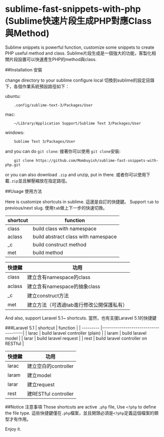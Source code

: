 # sublime-fast-snippets-with-php (Sublime快速片段生成PHP對應Class與Method)

Sublime snippets is powerful function, customize some snippets to create PHP useful method and class.
Sublime片段生成是一個強大的功能，客製化相關片段設置可以快速產生PHP的method與class.


##Installation 安裝

change directory to your sublime configure local
切換到sublime的設定目錄下，各個作業系統預設路徑如下：

ubuntu:
```
    .config/sublime-text-3/Packages/User
```

mac:
```
    ~/Library/Application Support/Sublime Text 3/Packages/User
```

windows:
```
    Sublime Text 3/Packages/User
```

and you can do `git clone`:
接著你可以使用 `git clone`安裝:

```
    git clone https://github.com/Mombuyish/sublime-fast-snippets-with-php.git
```
or you can also download `.zip` and unzip, put in there.
或者你可以使用下載`.zip`並且解壓縮放在指定路徑。

##Usage 使用方法

Here is customize shortcuts in sublime.
這邊是自訂的快捷鍵。
Support `tab` to previous/next slug.
使用`tab`做上下一步的快速切換。

| shortcut  | function                             |
| --------- |--------------------------------------|
| class     | build class with namespace           |
| aclass    | build abstract class with namespace  |
| _c        | build construct method               |
| met       | build method                         |

| 快捷鍵   | 功用                                    |
| --------- |-------------------------------------- |
| class     | 建立含有namespace的class                   |
| aclass    | 建立含有namespace的抽象class             |
| _c        | 建立construct方法                         |
| met       | 建立方法（可透過tab進行修改公開保護私有）    |

And also, support Laravel 5.1~ shortcuts.
當然，也有支援Laravel 5.1的快捷鍵

###Laravel 5.1
| shortcut  | function                             |
| --------- |--------------------------------------|
| larac     | build laravel controller (plain)     |
| laram     | build laravel model                  |
| larar     | build laravel request                |
| rest      | build laravel controller on RESTful  |

| 快捷鍵  | 功用                             |
| --------- |--------------------------------------|
| larac     | 建立空白的controller     |
| laram     | 建立model                  |
| larar     | 建立request                |
| rest      | 建RESTful controller  |

##Notice 注意事項
Those shortcuts are active `.php` file, Use `<?php` to define the file type.
這些快捷鍵僅在`.php`檔案，並且開頭必須是`<?php`定義這個檔案的類型才有作用。

Enjoy it.